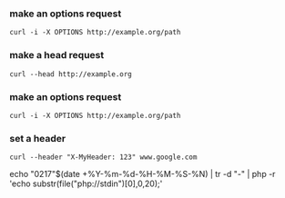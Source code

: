 ### make an options request
	
	curl -i -X OPTIONS http://example.org/path

### make a head request

	curl --head http://example.org

### make an options request

	curl -i -X OPTIONS http://example.org/path

### set a header

	curl --header "X-MyHeader: 123" www.google.com

echo "0217"$(date +%Y-%m-%d-%H-%M-%S-%N) | tr -d "-" | php -r 'echo substr(file("php://stdin")[0],0,20);'
